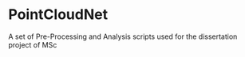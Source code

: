 # PointCloudNet
A set of Pre-Processing and Analysis scripts used for the dissertation project of MSc
